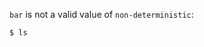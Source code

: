 `bar` is not a valid value of `non-deterministic`:

```sh dir=foo,non-deterministic=bar,skip=foo
$ ls
```
